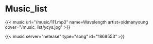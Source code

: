 # Music_list


{{< music url="/music/111.mp3" name=Wavelength artist=oldmanyoung cover="/music_list/ycys.jpg" >}}


{{< music server="netease" type="song" id="1868553" >}}


